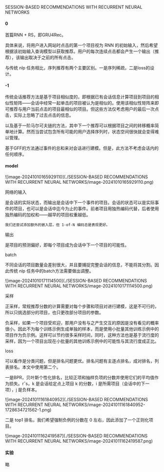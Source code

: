 SESSION-BASED RECOMMENDATIONS WITH  RECURRENT NEURAL NETWORKS

#### 0

首篇RNN + RS，即GRU4Rec。

具体来说，将用户进入网站时点击的第一个项目视为 RNN 的初始输入，然后希望根据该初始输入查询模型以获取推荐。用户的每次连续点击都会产生一个输出（推荐），该输出取决于之前的所有点击。

与传统 nlp 任务相比，序列推荐有两个主要区别。一是序列稀疏，二是loss的设计。

#### -1

传统会话推荐方法是基于项目相似度的，即根据已有会话信息计算项目到项目的相似性矩阵——会话中经常一起单击的项目被认为是相似的。使用该相似性矩阵来即可推荐与用户当前点击的项目最相似的项目。但这些方法仅考虑用户的最后一次点击，实际上忽略了过去点击的信息。

以及基于一阶马尔可夫链的方法，其中下一个推荐可以根据项目之间的转移概率简单地计算。然而当尝试包含所有可能的用户选择序列时，状态空间很快就会变得难以管理。

基于GFF的方法通过事件的总和来对会话进行建模。但是，此方法不考虑会话内的任何顺序。

#### model

![image-20241010165929110](./SESSION-BASED RECOMMENDATIONS WITH  RECURRENT NEURAL NETWORKS/image-20241010165929110.png)

网络的输入

是会话的实际状态，而输出是会话中下一个事件的项目。会话的状态可以是实际事件的项目，也可以是会话中迄今为止的事件。前者项目用独热编码代替，后者使用独热编码的加权和——越早的项目权重越低。

```
我们还尝试添加额外的嵌入层，但 1-of-N 编码总是表现更好。
```

输出

是项目的预测偏好，即每个项目成为会话中下一个项目的可能性。

batch

不同会话的项目数量会差别很大，并且要捕捉完整会话的信息，不能将其分割。因此传统 nlp 任务中的batch方法需要做出调整。

![image-20241010171114500](./SESSION-BASED RECOMMENDATIONS WITH  RECURRENT NEURAL NETWORKS/image-20241010171114500.png)

采样

正采样，常规推荐分数的计算需要对每个步骤和项目对进行建模，这是不可行的，所以只挑选部分的项目，也只更改部分项目的参数。

负采样，如果一个项目受欢迎，那用户没有与之产生交互的原因是没有看见的概率很小。因此不为每个训练示例生成单独的样本，而是使用小批量其他训练示例中的项目作为负示例。这样可以节约很多采样时间，同时，这种方法也是基于流行度的采样，因为一个项目出现在小批量的其他训练示例中的可能性与其流行度成正比。

loss

可以看作是分类问题，但是排名问题更优。排名问题有主逐点排名，成对排名，列表排名。本文中使用第二个。

一是BPR，贝叶斯个性化排名，比较正项和抽样负项的分数并使用它们的平均值作为损失。rˆs，k 是会话给定点上项目 k 的分数，i 是所需项目（会话中的下一项），j 是负样本。

![image-20241011161840952](./SESSION-BASED RECOMMENDATIONS WITH  RECURRENT NEURAL NETWORKS/image-20241011161840952-1728634721562-1.png)

二是 top1 排名，我们希望强制负例的分数在 0 左右，因此添加了一个正则化项目。

![image-20241011162419587](./SESSION-BASED RECOMMENDATIONS WITH  RECURRENT NEURAL NETWORKS/image-20241011162419587.png)

#### 实验

略
